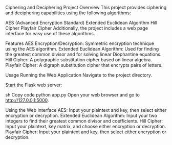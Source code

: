 Ciphering and Deciphering Project
Overview
This project provides ciphering and deciphering capabilities using the following algorithms:

AES (Advanced Encryption Standard)
Extended Euclidean Algorithm
Hill Cipher
Playfair Cipher
Additionally, the project includes a web page interface for easy use of these algorithms.

Features
AES Encryption/Decryption: Symmetric encryption technique using the AES algorithm.
Extended Euclidean Algorithm: Used for finding the greatest common divisor and for solving linear Diophantine equations.
Hill Cipher: A polygraphic substitution cipher based on linear algebra.
Playfair Cipher: A digraph substitution cipher that encrypts pairs of letters.

Usage
Running the Web Application
Navigate to the project directory.

Start the Flask web server:

sh
Copy code
python app.py
Open your web browser and go to http://127.0.0.1:5000.

Using the Web Interface
AES: Input your plaintext and key, then select either encryption or decryption.
Extended Euclidean Algorithm: Input your two integers to find their greatest common divisor and coefficients.
Hill Cipher: Input your plaintext, key matrix, and choose either encryption or decryption.
Playfair Cipher: Input your plaintext and key, then select either encryption or decryption.

